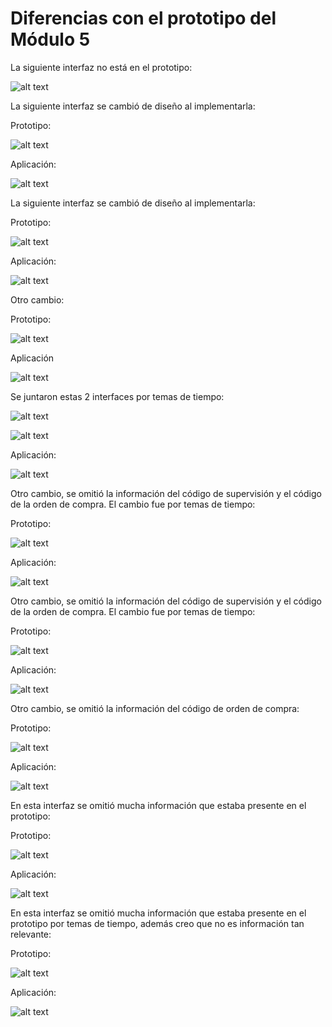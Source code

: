 # Diferencias con el prototipo del Módulo 5

La siguiente interfaz no está en el prototipo:

![alt text](../Images_screen/Módulo5/image.png)

La siguiente interfaz se cambió de diseño al implementarla:

Prototipo:

![alt text](../../../8//8.1/Imagenes_modulo5/Inicio.png)

Aplicación:

![alt text](../Images_screen/Módulo5/image-1.png)

La siguiente interfaz se cambió de diseño al implementarla:

Prototipo:

![alt text](../../../8//8.1/Imagenes_modulo5/verordener.png)

Aplicación:

![alt text](../Images_screen/Módulo5/image-3.png)

Otro cambio:

Prototipo:

![alt text](../../../8//8.1/Imagenes_modulo5/OrdenDeCompraseleccionada.png)

Aplicación

![alt text](../Images_screen/Módulo5/image-5.png)

Se juntaron estas 2 interfaces por temas de tiempo:

![alt text](../../../8//8.1/Imagenes_modulo5/SeleccionSupervisores.png)

![alt text](../../../8//8.1/Imagenes_modulo5/desplegadoseleccionsupervisores.png)

Aplicación: 

![alt text](../Images_screen/Módulo5/image-7.png)


Otro cambio, se omitió la información del código de supervisión y el código de la orden de compra. El cambio fue por temas de tiempo:

Prototipo:

![alt text](../../../8//8.1/Imagenes_modulo5/ColocarCantidad.png)

Aplicación:

![alt text](../Images_screen/Módulo5/image-12.png)

Otro cambio, se omitió la información del código de supervisión y el código de la orden de compra. El cambio fue por temas de tiempo:

Prototipo:

![alt text](../../../8//8.1/Imagenes_modulo5/calidadvacio.png)

Aplicación:

![alt text](../Images_screen/Módulo5/image-17.png)

Otro cambio, se omitió la información del código de orden de compra:

Prototipo:

![alt text](../../../8//8.1/Imagenes_modulo5/ultimarevision.png)

Aplicación:

![alt text](../Images_screen/Módulo5/image-20.png)

En esta interfaz se omitió mucha información que estaba presente en el prototipo:

Prototipo:

![alt text](../../../8//8.1/Imagenes_modulo5/INGRESARPANTALLA2.png)

Aplicación:

![alt text](../Images_screen/Módulo5/image-22.png)

En esta interfaz se omitió mucha información que estaba presente en el prototipo por temas de tiempo, además creo que no es información tan relevante:

Prototipo:

![alt text](../../../8//8.1/Imagenes_modulo5/AgregarConAlmacen.png)

Aplicación:

![alt text](../Images_screen/Módulo5/image-24.png)